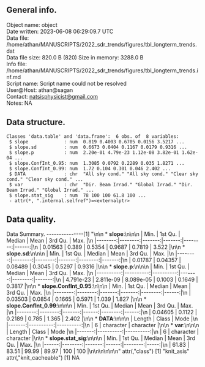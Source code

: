 <!-- This is a markdown file. -->


 General info.
---------------

Object name:    object      
Date written:   2023-06-08 06:29:09.7 UTC  
Data file:      /home/athan/MANUSCRIPTS/2022_sdr_trends/figures/tbl_longterm_trends.dat      
Data file size: 820.0 B (820) 
Size in memory: 3288.0 B      
Info file:      /home/athan/MANUSCRIPTS/2022_sdr_trends/figures/tbl_longterm_trends.inf.md      
Script name:    Script name could not be resolved      
User@Host:      athan@sagan   
Contact:        <natsisphysicist@gmail.com>      
Notes:          NA      


 Data structure.
-----------------

```
Classes 'data.table' and 'data.frame':	6 obs. of  8 variables:
 $ slope             : num  0.819 0.4003 0.6705 0.0156 3.5217 ...
 $ slope.sd          : num  0.6673 0.0404 0.1167 0.0179 0.9316 ...
 $ slope.p           : num  2.20e-01 4.79e-23 1.12e-08 3.82e-01 1.62e-04 ...
 $ slope.ConfInt_0.95: num  1.3085 0.0792 0.2289 0.035 1.8271 ...
 $ slope.ConfInt_0.99: num  1.72 0.104 0.301 0.046 2.402 ...
 $ DATA              : chr  "All sky cond." "All sky cond." "Clear sky cond." "Clear sky cond." ...
 $ var               : chr  "Dir. Beam Irrad." "Global Irrad." "Dir. Beam Irrad." "Global Irrad." ...
 $ slope.stat_sig    : num  78 100 100 61.8 100 ...
 - attr(*, ".internal.selfref")=<externalptr> 
```


 Data quality.
---------------
 Data Summary.
---------------[1] "\n\n  * **slope**:\n\n\n    |    Min. | 1st Qu. | Median |   Mean | 3rd Qu. |  Max. |\n    |--------:|--------:|-------:|-------:|--------:|------:|\n    | 0.01563 |   0.389 | 0.5354 | 0.9687 |  0.7819 | 3.522 |\n\n  * **slope.sd**:\n\n\n    |    Min. | 1st Qu. |  Median |   Mean | 3rd Qu. |   Max. |\n    |--------:|--------:|--------:|-------:|--------:|-------:|\n    | 0.01787 | 0.04357 | 0.08489 | 0.3045 |  0.5297 | 0.9316 |\n\n  * **slope.p**:\n\n\n    |      Min. |   1st Qu. |    Median |   Mean | 3rd Qu. |   Max. |\n    |----------:|----------:|----------:|-------:|--------:|-------:|\n    | 4.791e-23 | 2.811e-09 | 8.089e-05 | 0.1003 |  0.1649 | 0.3817 |\n\n  * **slope.ConfInt_0.95**:\n\n\n    |    Min. | 1st Qu. | Median |   Mean | 3rd Qu. |  Max. |\n    |--------:|--------:|-------:|-------:|--------:|------:|\n    | 0.03503 |  0.0854 | 0.1665 | 0.5971 |   1.039 | 1.827 |\n\n  * **slope.ConfInt_0.99**:\n\n\n    |    Min. | 1st Qu. | Median |  Mean | 3rd Qu. |  Max. |\n    |--------:|--------:|-------:|------:|--------:|------:|\n    | 0.04605 |  0.1122 | 0.2189 | 0.785 |   1.365 | 2.402 |\n\n  * **DATA**:\n\n\n    | Length |     Class |      Mode |\n    |-------:|----------:|----------:|\n    |      6 | character | character |\n\n  * **var**:\n\n\n    | Length |     Class |      Mode |\n    |-------:|----------:|----------:|\n    |      6 | character | character |\n\n  * **slope.stat_sig**:\n\n\n    |  Min. | 1st Qu. | Median |  Mean | 3rd Qu. | Max. |\n    |------:|--------:|-------:|------:|--------:|-----:|\n    | 61.83 |   83.51 |  99.99 | 89.97 |     100 |  100 |\n\n\n<!-- end of list -->\n\n\n"
attr(,"class")
[1] "knit_asis"
attr(,"knit_cacheable")
[1] NA
